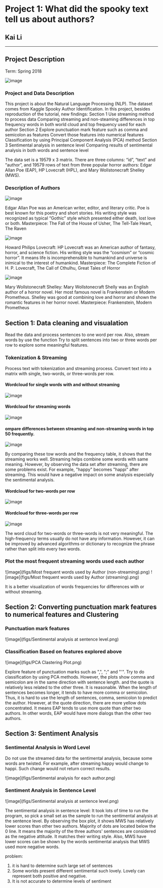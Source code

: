 # Project 1: What did the spooky text tell us about authors?
## Kai Li

----

## Project Description
Term: Spring 2018


![image](figs/sppooooky.jpg)
### Project and Data Description
This project is about the Natural Language Processing (NLP). The dataset comes from Kaggle Spooky Author Identification. In this project, besides reproduction of the tutorial, new findings:
Section 1
Use streaming method to process data
Comparing streaming and non-steaming differences in top frequency words in both world cloud and top frequency used for each author
Section 2
Explore punctuation mark feature such as comma and semicolon as features
Convert those features into numerical features
Classification by using Principal Component Analysis (PCA) method 
Section 3
Sentimental analysis in sentence level
Comparing results of sentimental analysis in both words and sentence level

The data set is a 19579 x 3 matrix. There are three columns: “id”, “text” and “author”, and 19579 rows of text from three popular horror authors: Edgar Allan Poe (EAP), HP Lovecraft (HPL), and Mary Wollstonecraft Shelley (MWS).

### Description of Authors

![image](figs/Edgar_Allan_Poe_daguerreotype_crop.jpg)

Edgar Allan Poe was an American writer, editor, and literary critic. Poe is best known for this poetry and short stories. His writing style was recognized as typical “Gothic” style which presented either death, lost love or both. 
Masterpiece: The Fall of the House of Usher, The Tell-Tale Heart, The Raven

![image](figs/330px_H._P._Lovecraft,_June_1934.jpg)

Howard Philips Lovecraft: 
HP Lovecraft was an American author of fantasy, horror, and science fiction. His writing style was the “cosmism” or “cosmic horror”. It means life is incomprehensible to humankind and universe is inimical to the interest of humankind.
Masterpiece: The Complete Fiction of H. P. Lovecraft, The Call of Cthulhu, Great Tales of Horror

![image](figs/330px-RothwellMaryShelley.jpg)

Mary Wollstonecraft Shelley:
Mary Wollstonecraft Shelly was an English author of a horror novel. Her most famous novel is Frankenstein or Modern Prometheus. Shelley was good at combining love and horror and shown the romantic features in her horror novel.
Masterpiece: Frankenstein, Modern Prometheus

## Section 1: Data cleaning and visualation
Read the data and process sentences to one word per row. 
Also, stream words by use the function
Try to split sentences into two or three words per row to explore some meaningful features.

### Tokenization & Streaming
Process text with tokenization and streaming process. Convert text into a matrix with single, two-words, or three-words per row. 

#### Wordcloud for single words with and without streaming
![image](figs/Wodcloud_all.PNG)
#### Wordcloud for streaming words
![image](figs/Wordcloud_streamingWords.PNG)
#### ompare differences between streaming and non-streaming words in top 50 frequently.
![image](figs/Frequency_table.PNG)


By comparing these tow words and the frequency table, it shows that the streaming works well. Streaming helps combine some words with same meaning. However, by observing the data set after streaming, there are some problems exist. For example, "happy" becomes "happi" after streaming. This would have a negative impact on some analysis especially the sentimental analysis.

#### Wordcloud for two-words per row
![image](figs/Wordcloud_two-words.PNG)
#### Wordcloud for three-words per row
![image](figs/Wordcloud_three-words.PNG)

The word cloud for two-words or three-words is not very meaningful. The high-frequency terms usually do not have any information. However, it can be improved by advanced algorithms or dictionary to recognize the phrase rather than split into every two words.

### Plot the most frequent streaming words used each author
![image](figs/Most frequent words used by Author (non-streaming).png)
![image](figs/Most frequent words used by Author (streaming).png)

It is a better visualization of words frequencies for differences with or without streaming.

## Section 2: Converting punctuation mark features to numerical features and Clustering
### Punctuation mark features
![image](figs/Sentimental analysis at sentence level.png)

### Classification Based on features explored above
![image](figs/PCA Clastering Plot.png)

Explore feature of punctuation marks such as ",", ";" and "'". Try to do classification by using PCA methods. However, the plots show comma and semicolon are in the same direction with sentence length. and the quote is relatively less related to the other three.
It is reasonable. When the length of sentences becomes longer, it tends to have more comma or semicolon. Thus, it is hard to use the length of sentences, comma, semicolon to predict the author. However, at the quote direction, there are more yellow dots concentrated. It means EAP tends to use more quote than other two authors. In other words, EAP would have more dialogs than the other two authors.

## Section 3: Sentiment Analysis
### Sentimental Analysis in Word Level
Do not use the streamed data for the sentimental analysis, because some words are twisted. For example, after streaming happy would change to happi. Such change would not return correct results.

![image](figs/Sentimental analysis for each author.png)

### Sentiment Analysis in Sentence Level
![image](figs/Sentimental analysis at sentence level.png)

The sentimental analysis in sentence level:
It took lots of time to run the program, so pick a small set as the sample to run the sentimental analysis at the sentence level. By observing the box plot, it shows MWS has relatively lower scores than other two authors. Majority of dots are located below the 0 line. It means the majority of the three authors' sentences are considered as the negative attitude. It matches their writing style. Also, MWS have lower scores can be shown by the words sentimental analysis that MWS used more negative words. 

problem:
1. it is hard to determine such large set of sentences
2. Some worlds present different sentimental such lovely. Lovely can represent both positive and negative.
3. It is not accurate to determine levels of sentiment
